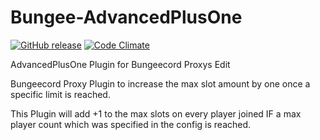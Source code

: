# Bungee-AdvancedPlusOne

[![GitHub release](https://img.shields.io/github/release/EpticMC/Bungee-AdvancedPlusOne.svg)](https://github.com/EpticMC/Bungee-AdvancedPlusOne/releases) [![Code Climate](https://img.shields.io/codeclimate/issues/EpticMC/Bungee-AdvancedPlusOne.svg)](https://github.com/EpticMC/Bungee-AdvancedPlusOne/issues)

AdvancedPlusOne Plugin for Bungeecord Proxys Edit

Bungeecord Proxy Plugin to increase the max slot amount by one once a specific limit is reached.

This Plugin will add +1 to the max slots on every player joined IF a max player count which was specified in the config is reached.
